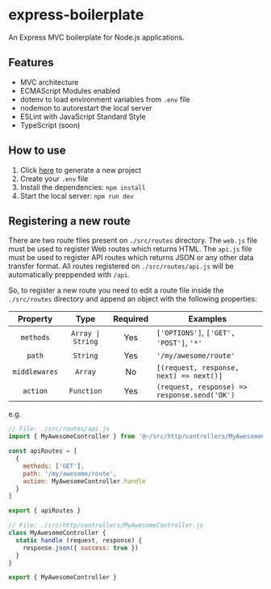 # express-boilerplate

An Express MVC boilerplate for Node.js applications.

## Features
- MVC architecture
- ECMAScript Modules enabled
- dotenv to load environment variables from `.env` file
- nodemon to autorestart the local server
- ESLint with JavaScript Standard Style
- TypeScript (soon)

## How to use

1. Click [here](https://github.com/pauloimon/express-boilerplate/generate) to generate a new project
2. Create your `.env` file
3. Install the dependencies: `npm install`
4. Start the local server: `npm run dev`

## Registering a new route

There are two route files present on `./src/routes` directory.
The `web.js` file must be used to register Web routes which returns HTML.
The `api.js` file must be used to register API routes which returns JSON or any other data transfer format.
All routes registered on `./src/routes/api.js` will be automatically preppended with `/api`.

So, to register a new route you need to edit a route file inside the `./src/routes` directory and append an object with the following properties:

| Property      | Type              | Required | Examples                                     |
|:-------------:|:-----------------:|:--------:|----------------------------------------------|
| `methods`     | `Array \| String` | Yes      | `['OPTIONS']`, `['GET', 'POST']`, `'*'`      |
| `path`        | `String`          | Yes      | `'/my/awesome/route'`                        |
| `middlewares` | `Array`           | No       | `[(request, response, next) => next()]`      |
| `action`      | `Function`        | Yes      | `(request, response) => response.send('OK')` |

e.g.

```js
// File: ./src/routes/api.js
import { MyAwesomeController } from '@~/src/http/controllers/MyAwesomeController'

const apiRoutes = [
  {
    methods: ['GET'],
    path: '/my/awesome/route',
    action: MyAwesomeController.handle
  }
]

export { apiRoutes }
```

```js
// File: ./src/http/controllers/MyAwesomeController.js
class MyAwesomeController {
  static handle (request, response) {
    response.json({ success: true })
  }
}

export { MyAwesomeController }
```

